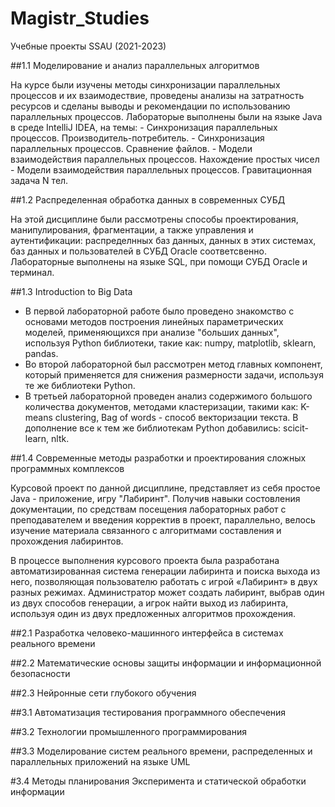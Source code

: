 # Magistr_Studies
Учебные проекты SSAU (2021-2023)

##1.1 Моделирование и анализ параллельных алгоритмов

  На курсе были изучены методы синхронизации параллельных процессов и их взаимодествие, проведены анализы на затратность ресурсов и сделаны выводы и рекомендации по использованию параллельных процессов.
  Лабораторые выполнены были на языке Java в среде IntelliJ IDEA, на темы:
    - Синхронизация параллельных процессов. Производитель-потребитель.
    - Синхронизация параллельных процессов. Сравнение файлов.
    - Модели взаимодействия параллельных процессов. Нахождение простых чисел
    - Модели взаимодействия параллельных процессов. Гравитационная задача N тел.

##1.2 Распределенная обработка данных в современных СУБД

  На этой дисциплине были рассмотрены способы проектирования, манипулирования, фрагментации, а также управления и аутентификации: распределнных баз данных, данных в этих системах, баз данных и пользователей в СУБД Oracle соответсвенно. 
  Лабораторные выполнены на языке SQL, при помощи СУБД Oracle и терминал.
    
##1.3 Introduction to Big Data

  - В первой лабораторной работе было проведено знакомство с основами методов построения линейных параметрических моделей, применяющихся при анализе "больших данных", используя Python библиотеки, такие как: numpy, matplotlib, sklearn, pandas.
  - Во второй лабораторной был рассмотрен метод главных компонент, который применяется для снижения размерности задачи, используя те же библиотеки Python.
  - В третьей лабораторной проведен анализ содержимого большого количества документов, методами кластеризации, такими как: K-means clustering, Bag of words - способ векторизации текста. В дополнение все к тем же библиотекам Python добавились: scicit-learn, nltk.

##1.4 Современные методы разработки и проектирования сложных программных комплексов

  Курсовой проект по данной дисциплине, представляет из себя простое Java - приложение, игру "Лабиринт". Получив навыки состовления документации, по средствам посещения лабораторных работ с преподавателем и введения корректив в проект, параллельно, велось изучение материала связанного с алгоритмами составления и прохождения лабиринтов. 
   
   В процессе выполнения курсового проекта была разработана автоматизированная система генерации лабиринта и поиска выхода из него, позволяющая пользователю работать с игрой «Лабиринт» в двух разных режимах. Администратор может создать лабиринт, выбрав один из двух способов генерации, а игрок найти выход из лабиринта, используя один из двух предложенных алгоритмов прохождения.

##2.1 Разработка человеко-машинного интерфейса в системах реального времени

##2.2 Математические основы защиты информации и информационной безопасности

##2.3 Нейронные сети глубокого обучения

##3.1 Автоматизация тестирования программного обеспечения

##3.2 Технологии промышленного программирования

##3.3 Моделирование систем реального времени, распределенных и параллельных приложений на языке UML

#3.4 Методы планирования Эксперимента и статической обработки информации
